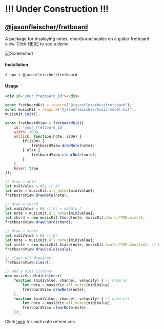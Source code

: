 # !!! Under Construction !!!

## [@jasonfleischer/fretboard](https://www.npmjs.com/package/@jasonfleischer/fretboard)

A package for displaying notes, chords and scales on a guitar fretboard view. Click [HERE](https://jasonfleischer.github.io/npm-fretboard-demo/) to see a demo

![Screenshot](https://jasonfleischer.github.io/npm-fretboard-demo/screenshot/screen.png "Screenshot")

#### Installation
```bash
$ npm i @jasonfleischer/fretboard
```

#### Usage
``` html
<div id="your_fretboard_id"></div>
```

``` javascript
const fretboardKit = require("@jasonfleischer/fretboard");
const musicKit = require("@jasonfleischer/music-model-kit");
musicKit.init();

const fretboardView = fretboardKit({
	id: 'your_fretboard_id',
	width: 1000,
	onClick: function(note, isOn) {
		if(isOn) {
			fretboardView.drawNote(note);
		} else {
			fretboardView.clearNote(note);
		}
	},
	hover: true
});

// draw a note
let midiValue = 45; // A2
let note = musicKit.all_notes[midiValue];
fretboardView.drawNote(note);

// draw a chord
let midiValue = 60 // C4 = middle C
let note = musicKit.all_notes[midiValue];
let chord = new musicKit.Chord(note, musicKit.Chord.TYPE.minor);
fretboardView.drawChord(chord);

// draw a scale
let midiValue = 62 // D4
let note = musicKit.all_notes[midiValue];
let scale = new musicKit.Scale(note, musicKit.Scale.TYPE.Aeolian); // Dm scale
fretboardView.drawScale(scale);

// clear all drawings
fretboardView.clear();

// add a midi listener
new musicKit.MidiListener(
	function (midiValue, channel, velocity) { // note on
		let note = musicKit.all_notes[midiValue];
		fretboardView.drawNote(note);
	},
	function (midiValue, channel, velocity) { // note off
		let note = musicKit.all_notes[midiValue];
		fretboardView.clearNote(note);
	});

```

Click [here](https://jasonfleischer.github.io/npm-piano-demo/screenshot/notes.jpg) for midi note references 
